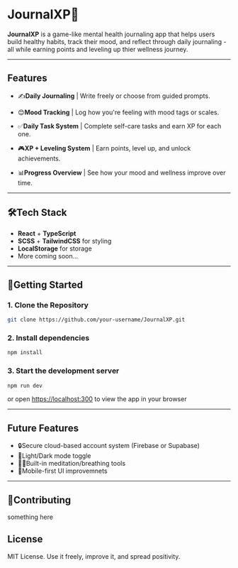 # JournalXP🧠

**JournalXP** is a game-like mental health journaling app that helps users build healthy habits, track their mood, and reflect through daily journaling - all while earning points and leveling up thier wellness journey.

---

## Features

- ✍️**Daily Journaling** | Write freely or choose from guided prompts.

- 😊**Mood Tracking** | Log how you're feeling with mood tags or scales.

- ✅**Daily Task System** | Complete self-care tasks and earn XP for each one.

- 🎮**XP + Leveling System** | Earn points, level up, and unlock achievements.

- 📊**Progress Overview** | See how your mood and wellness improve over time.

---

## 🛠️Tech Stack

- **React** + **TypeScript**
- **SCSS** + **TailwindCSS** for styling
- **LocalStorage** for storage
- More coming soon...

---

## 🚀Getting Started

### 1. Clone the Repository

```bash
git clone https://github.com/your-username/JournalXP.git
```

### 2. Install dependencies

```bash
npm install
```

### 3. Start the development server

```bash
npm run dev
```

or open <https://localhost:300> to view the app in your browser

---

## Future Features

- 🔒Secure cloud-based account system (Firebase or Supabase)
- 🌙Light/Dark mode toggle
- 🧘‍♀️Built-in meditation/breathing tools
- 📱Mobile-first UI improvemnets

---

## 🙌Contributing

something here

## License

MIT License. Use it freely, improve it, and spread positivity.
